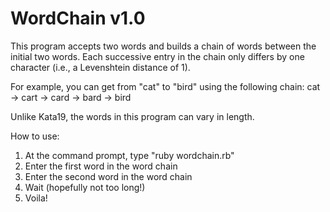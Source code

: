 WordChain v1.0
==============

This program accepts two words and builds a chain of words between the initial two words.
Each successive entry in the chain only differs by one character (i.e., a Levenshtein distance of 1).

For example, you can get from "cat" to "bird" using the following chain:
  cat -> cart -> card -> bard -> bird

Unlike Kata19, the words in this program can vary in length.

How to use:
1. At the command prompt, type "ruby wordchain.rb"
2. Enter the first word in the word chain
3. Enter the second word in the word chain
4. Wait (hopefully not too long!)
5. Voila!
